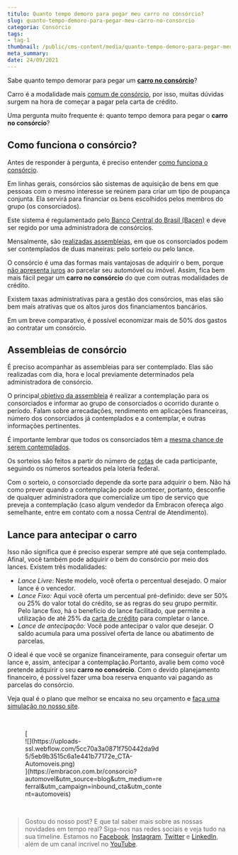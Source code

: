 ```yaml
---
titulo: Quanto tempo demoro para pegar meu carro no consórcio?
slug: quanto-tempo-demoro-para-pegar-meu-carro-no-consorcio
categoria: Consórcio
tags:
- tag-1
thumbnail: /public/cms-content/media/quanto-tempo-demoro-para-pegar-meu-carro-no-consorcio.jpg
meta_summary: 
date: 24/09/2021
---
```

Sabe quanto tempo demorar para pegar um [**carro no consórcio**](https://www.embracon.com.br/blog/comprar-carro-usado-com-a-carta-de-credito-do-consorcio)?

Carro é a modalidade mais [comum de consórcio](https://www.embracon.com.br/blog/duvidas-frequentes-consorcio-de-carro), por isso, muitas dúvidas surgem na hora de começar a pagar pela carta de crédito.

Uma pergunta muito frequente é: quanto tempo demora para pegar o **carro no consórcio**?

Como funciona o consórcio?
--------------------------

Antes de responder à pergunta, é preciso entender [como funciona o consórcio](https://www.embracon.com.br/conhecaoconsorcio/entenda-o-consorcio).

Em linhas gerais, consórcios são sistemas de aquisição de bens em que pessoas com o mesmo interesse se reúnem para criar um tipo de poupança conjunta. Ela servirá para financiar os bens escolhidos pelos membros do grupo (os consorciados).

Este sistema é regulamentado pelo[ Banco Central do Brasil (Bacen)](https://www.bcb.gov.br/pre/composicao/ac.asp) e deve ser regido por uma administradora de consórcios.

Mensalmente, são [realizadas assembleias](https://www.embracon.com.br/conhecaoconsorcio/como-sao-realizados-os-sorteios-nas-assembleias), em que os consorciados podem ser contemplados de duas maneiras: pelo sorteio ou pelo lance.

O consórcio é uma das formas mais vantajosas de adquirir o bem, porque [não apresenta juros](https://www.embracon.com.br/blog/consorcio-nao-tem-juros-entenda) ao parcelar seu automóvel ou imóvel. Assim, fica bem mais fácil pegar um **carro no consórcio** do que com outras modalidades de crédito.

Existem taxas administrativas para a gestão dos consórcios, mas elas são bem mais atrativas que os altos juros dos financiamentos bancários.

Em um breve comparativo, é possível economizar mais de 50% dos gastos ao contratar um consórcio.

Assembleias de consórcio
------------------------

É preciso acompanhar as assembleias para ser contemplado. Elas são realizadas com dia, hora e local previamente determinados pela administradora de consórcio.

O principal[ objetivo da assembleia](https://www.embracon.com.br/blog/assembleia-de-consorcio-como-funciona) é realizar a contemplação para os consorciados e informar ao grupo de consorciados o ocorrido durante o período. Falam sobre arrecadações, rendimento em aplicações financeiras, número dos consorciados já contemplados e a contemplar, e outras informações pertinentes.

É importante lembrar que todos os consorciados têm a [mesma chance de serem contemplados](https://www.embracon.com.br/conhecaoconsorcio/no-consorcio-existe-prazo-especifico-para-contemplacao).

Os sorteios são feitos a partir do número de [cotas](https://www.embracon.com.br/conhecaoconsorcio/o-que-e-a-cota-de-consorcio) de cada participante, seguindo os números sorteados pela loteria federal.

Com o sorteio, o consorciado depende da sorte para adquirir o bem. Não há como prever quando a contemplação pode acontecer, portanto, desconfie de qualquer administradora que comercialize um tipo de serviço que preveja a contemplação (caso algum vendedor da Embracon ofereça algo semelhante, entre em contato com a nossa Central de Atendimento).

Lance para antecipar o carro
----------------------------

Isso não significa que é preciso esperar sempre até que seja contemplado. Afinal, você também pode adquirir o bem do consórcio por meio dos lances. Existem três modalidades:

- *Lance Livre*: Neste modelo, você oferta o percentual desejado. O maior lance é o vencedor.
- *Lance Fixo:* Aqui você oferta um percentual pré-definido: deve ser 50% ou 25% do valor total do crédito, se as regras do seu grupo permitir. Pelo lance fixo, há o benefício do lance facilitado, que permite a utilização de até 25% da [carta de crédito](https://www.embracon.com.br/blog/duvidas-frequentes-consorcio-de-carro) para completar o lance.
- *Lance de antecipação:* Você pode antecipar o valor que desejar. O saldo acumula para uma possível oferta de lance ou abatimento de parcelas.

O ideal é que você se organize financeiramente, para conseguir ofertar um lance e, assim, antecipar a contemplação.Portanto, avalie bem como você pretende adquirir o seu **carro no consórcio**. Com o devido planejamento financeiro, é possível fazer uma boa reserva enquanto vai pagando as parcelas do consórcio.

Veja qual é o plano que melhor se encaixa no seu orçamento e [faça uma simulação no nosso site](http://www.embracon.com.br/ecommerce).

‍

<figure class="w-richtext-figure-type-image w-richtext-align-center" style="max-width:310px">[<div>![](https://uploads-ssl.webflow.com/5cc70a3a0871f750442da9d5/5eb9b3515c6a1e441b77172e_CTA-Automoveis.png)</div>](https://embracon.com.br/consorcio?automovel&utm_source=blog&utm_medium=referral&utm_campaign=inbound_cta&utm_content=automoveis)</figure>‍

> Gostou do nosso post? E que tal saber mais sobre as nossas novidades em tempo real? Siga-nos nas redes sociais e veja tudo na sua timeline. Estamos no [Facebook](https://www.facebook.com/embracon/), [Instagram](https://www.instagram.com/embraconoficial/), [Twitter](https://twitter.com/embracon) e [LinkedIn](https://www.linkedin.com/company/1018875/), além de um canal incrível no [YouTube](https://www.youtube.com/channel/UCL-Y0mv9zc73Iek48NLUBzQ).

‍
